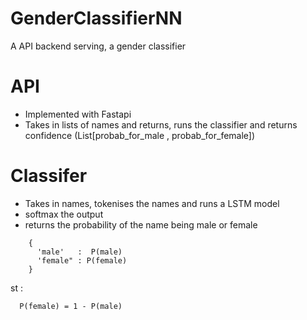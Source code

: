 # GenderClassifierNN
A API backend serving, a gender classifier

# API 
- Implemented with Fastapi
- Takes in lists of names and returns, runs the classifier and returns confidence (List[probab_for_male , probab_for_female])

# Classifer 
- Takes in names, tokenises the names and runs a LSTM model
- softmax the output
- returns the probability of the name being male or female
```
    {
      'male'   :  P(male)
      'female" : P(female) 
    }
```
  st : 
  
      P(female) = 1 - P(male) 
